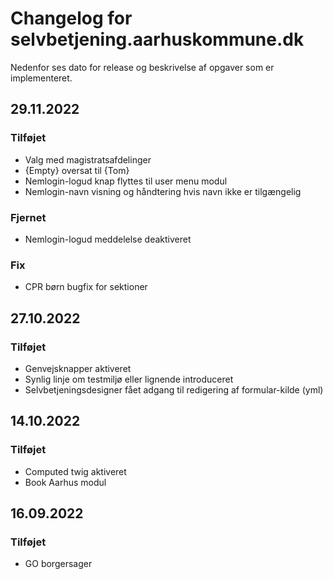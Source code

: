 # Changelog for selvbetjening.aarhuskommune.dk
Nedenfor ses dato for release og beskrivelse af opgaver som er implementeret.

## 29.11.2022 
### Tilføjet
* Valg med magistratsafdelinger
* {Empty} oversat til {Tom}
* Nemlogin-logud knap flyttes til user menu modul
* Nemlogin-navn visning og håndtering hvis navn ikke er tilgængelig

### Fjernet
* Nemlogin-logud meddelelse deaktiveret

### Fix
* CPR børn bugfix for sektioner


## 27.10.2022 
### Tilføjet
* Genvejsknapper aktiveret 
* Synlig linje om testmiljø eller lignende introduceret
* Selvbetjeningsdesigner fået adgang til redigering af formular-kilde (yml)


## 14.10.2022 
### Tilføjet
* Computed twig aktiveret
* Book Aarhus modul 

## 16.09.2022
### Tilføjet
* GO borgersager 


